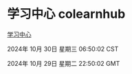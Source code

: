 # 学习中心 colearnhub
[学习中心](http://219.139.197.74:56308/colearnhub/)

2024年 10月 30日 星期三 06:50:02 CST

2024年 10月 29日 星期二 22:50:02 GMT
